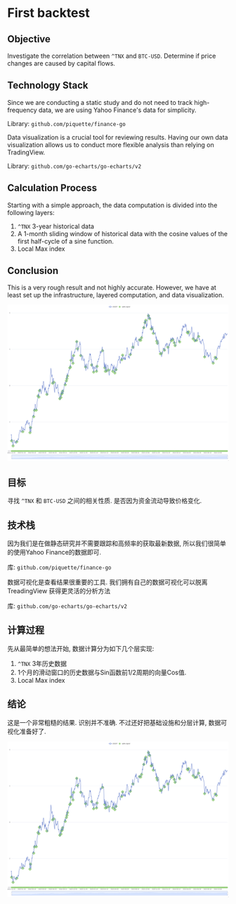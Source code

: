 # First backtest

## Objective

Investigate the correlation between `^TNX` and `BTC-USD`. Determine if price changes are caused by capital flows.

## Technology Stack

Since we are conducting a static study and do not need to track high-frequency data, we are using Yahoo Finance's data for simplicity.

Library: `github.com/piquette/finance-go`

Data visualization is a crucial tool for reviewing results. Having our own data visualization allows us to conduct more flexible analysis than relying on TradingView.

Library: `github.com/go-echarts/go-echarts/v2`

## Calculation Process

Starting with a simple approach, the data computation is divided into the following layers:

1. `^TNX` 3-year historical data
2. A 1-month sliding window of historical data with the cosine values of the first half-cycle of a sine function.
3. Local Max index

## Conclusion

This is a very rough result and not highly accurate. However, we have at least set up the infrastructure, layered computation, and data visualization.

![result](images/1.png)

## 目标

寻找 `^TNX` 和 `BTC-USD` 之间的相关性质. 是否因为资金流动导致价格变化. 

## 技术栈

因为我们是在做静态研究并不需要跟踪和高频率的获取最新数据, 所以我们很简单的使用Yahoo Finance的数据即可. 

库: `github.com/piquette/finance-go`

数据可视化是查看结果很重要的工具. 我们拥有自己的数据可视化可以脱离 TreadingView 获得更灵活的分析方法

库: `github.com/go-echarts/go-echarts/v2`


## 计算过程

先从最简单的想法开始, 数据计算分为如下几个层实现:

1. `^TNX` 3年历史数据
2. 1个月的滑动窗口的历史数据与Sin函数前1/2周期的向量Cos值.
3. Local Max index

## 结论

这是一个非常粗糙的结果. 识别并不准确. 
不过还好把基础设施和分层计算, 数据可视化准备好了. 

![result](images/1.png)